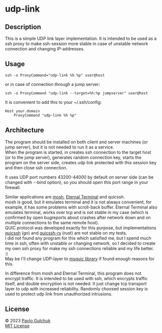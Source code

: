 # udp-link

## Description

This is a simple UDP link layer implementation. It is intended to be used as a ssh proxy to make ssh-session more stable in case of unstable network connection and changing IP-addresses.

## Usage

```
ssh -o ProxyCommand="udp-link %h %p" user@host
```
or in case of connection through a jump server:
```
ssh -o ProxyCommand "udp-link --target=%h:%p jumpserver" user@host
```
It is convenient to add this to your ~/.ssh/config:
```
Host your.domain
    ProxyCommand "udp-link %h %p"
```

## Architecture

The program should be installed on both client and server machines (or jump server), but it is not needed to run it as a service.  
When the program is started, in creates ssh connection to the target host (or to the jump server), generates random connection key, starts the program on the server side, creates udp link protected with this session key and then close ssh connection.

It uses UDP port numbers 43200-44000 by default on server side (can be changed with --bind option), so you should open this port range in your firewall.

Similar applications are [mosh](https://github.com/mobile-shell/mosh), [Eternal Terminal](https://github.com/MisterTea/EternalTerminal) and quicssh.  
mosh is good, but it emulates terminal and it is not always convenient, for example, it has some problems with scroll-back buffer.
Eternal Terminal also emulates terminal, works over tcp and is not stable in my case (which is confirmed by open bugreports about crashes after network down and on multiple connections to the same remote host).  
QUIC protocol was developed exactly for this purpose, but implementations [quicssh](https://github.com/moul/quicssh) (go) and [quicssh-rs](https://github.com/oowl/quicssh-rs) (rust) are not stable on my tests.  
I did not found any program for this which satisfied me, but I spend much time in ssh, often with unstable or changing network, so I decided to create my own ssh proxy for make my ssh connections reliable and my life better. :)  
May be I'll change UDP-layer to [msquic library](https://github.com/microsoft/msquic) if found enough reasons for this.

In difference from mosh and Eternal Terminal, this program does not encrypt traffic. It is intended to be used with ssh, which encrypts traffic itself, and double encryption is not needed. It just change tcp transport layer to udp with increased reliability. Randomly choosed session key is used to protect udp link from unauthorized intrusions.

## License

© 2023 [Pavlo Gulchuk](https://gul.kiev.ua)  
[MIT License](https://github.com/pgul/udp-link/blob/main/LICENSE)
